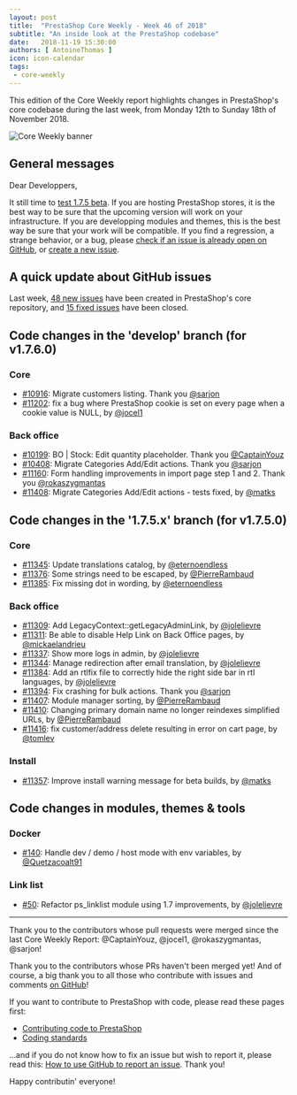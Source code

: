 ```yaml
---
layout: post
title:  "PrestaShop Core Weekly - Week 46 of 2018"
subtitle: "An inside look at the PrestaShop codebase"
date:   2018-11-19 15:30:00
authors: [ AntoineThomas ]
icon: icon-calendar
tags:
 - core-weekly
---
```


This edition of the Core Weekly report highlights changes in PrestaShop's core codebase during the last week, from Monday 12th to Sunday 18th of November 2018.

![Core Weekly banner](/assets/images/2017/04/core_weekly_banner.jpg)


## General messages

Dear Developpers,

It still time to [test 1.7.5 beta](http://build.prestashop.com/news/prestashop-1-7-5-0-beta-release/). If you are hosting PrestaShop stores, it is the best way to be sure that the upcoming version will work on your infrastructure. If you are developping modules and themes, this is the best way be sure that your work will be compatible. If you find a regression, a strange behavior, or a bug, please [check if an issue is already open on GitHub](https://github.com/PrestaShop/PrestaShop/issues?utf8=%E2%9C%93&q=is%3Aissue+label%3A1.7.5.0+), or [create a new issue](https://github.com/PrestaShop/PrestaShop/issues/new/choose).


## A quick update about GitHub issues

Last week, [48 new issues](https://github.com/PrestaShop/PrestaShop/issues?utf8=%E2%9C%93&q=is:issue+created:2018-11-12..2018-11-18) have been created in PrestaShop's core repository, and [15 fixed issues](https://github.com/PrestaShop/PrestaShop/issues?utf8=%E2%9C%93&q=is:issue+label:fixed+closed:2018-11-12..2018-11-18) have been closed.

## Code changes in the 'develop' branch (for v1.7.6.0)

### Core

* [#10916](https://github.com/PrestaShop/PrestaShop/pull/10916): Migrate customers listing. Thank you [@sarjon](https://github.com/sarjon)
* [#11202](https://github.com/PrestaShop/PrestaShop/pull/11202): fix a bug where PrestaShop cookie is set on every page when a cookie value is NULL, by [@jocel1](https://github.com/jocel1)

### Back office

* [#10199](https://github.com/PrestaShop/PrestaShop/pull/10199): BO | Stock: Edit quantity placeholder. Thank you [@CaptainYouz](https://github.com/CaptainYouz)
* [#10408](https://github.com/PrestaShop/PrestaShop/pull/10408): Migrate Categories Add/Edit actions. Thank you [@sarjon](https://github.com/sarjon)
* [#11160](https://github.com/PrestaShop/PrestaShop/pull/11160): Form handling improvements in import page step 1 and 2. Thank you [@rokaszygmantas](https://github.com/rokaszygmantas)
* [#11408](https://github.com/PrestaShop/PrestaShop/pull/11408): Migrate Categories Add/Edit actions - tests fixed, by [@matks](https://github.com/matks)


## Code changes in the '1.7.5.x' branch (for v1.7.5.0)

### Core

* [#11345](https://github.com/PrestaShop/PrestaShop/pull/11345): Update translations catalog, by [@eternoendless](https://github.com/eternoendless)
* [#11376](https://github.com/PrestaShop/PrestaShop/pull/11376): Some strings need to be escaped, by [@PierreRambaud](https://github.com/PierreRambaud)
* [#11385](https://github.com/PrestaShop/PrestaShop/pull/11385): Fix missing dot in wording, by [@eternoendless](https://github.com/eternoendless)


### Back office

* [#11309](https://github.com/PrestaShop/PrestaShop/pull/11309): Add LegacyContext::getLegacyAdminLink, by [@jolelievre](https://github.com/jolelievre)
* [#11311](https://github.com/PrestaShop/PrestaShop/pull/11311): Be able to disable Help Link on Back Office pages, by [@mickaelandrieu](https://github.com/mickaelandrieu)
* [#11337](https://github.com/PrestaShop/PrestaShop/pull/11337): Show more logs in admin, by [@jolelievre](https://github.com/jolelievre)
* [#11344](https://github.com/PrestaShop/PrestaShop/pull/11344): Manage redirection after email translation, by [@jolelievre](https://github.com/jolelievre)
* [#11384](https://github.com/PrestaShop/PrestaShop/pull/11384): Add an rtlfix file to correctly hide the right side bar in rtl languages, by [@jolelievre](https://github.com/jolelievre)
* [#11394](https://github.com/PrestaShop/PrestaShop/pull/11394): Fix crashing for bulk actions. Thank you [@sarjon](https://github.com/sarjon)
* [#11407](https://github.com/PrestaShop/PrestaShop/pull/11407): Module manager sorting, by [@PierreRambaud](https://github.com/PierreRambaud)
* [#11410](https://github.com/PrestaShop/PrestaShop/pull/11410): Changing primary domain name no longer reindexes simplified URLs, by [@PierreRambaud](https://github.com/PierreRambaud)
* [#11416](https://github.com/PrestaShop/PrestaShop/pull/11416): fix customer/address delete resulting in error on cart page, by [@tomlev](https://github.com/tomlev)


### Install

* [#11357](https://github.com/PrestaShop/PrestaShop/pull/11357): Improve install warning message for beta builds, by [@matks](https://github.com/matks)


## Code changes in modules, themes & tools

### Docker

* [#140](https://github.com/PrestaShop/docker/pull/140): Handle dev / demo / host mode with env variables, by [@Quetzacoalt91](https://github.com/Quetzacoalt91)


### Link list

* [#50](https://github.com/PrestaShop/ps_linklist/pull/50): Refactor ps_linklist module using 1.7 improvements, by [@jolelievre](https://github.com/jolelievre)


<hr />

Thank you to the contributors whose pull requests were merged since the last Core Weekly Report:  @CaptainYouz, @jocel1, @rokaszygmantas, @sarjon!

Thank you to the contributors whose PRs haven't been merged yet! And of course, a big thank you to all those who contribute with issues and comments [on GitHub](https://github.com/PrestaShop/PrestaShop)!

If you want to contribute to PrestaShop with code, please read these pages first:

 * [Contributing code to PrestaShop](https://devdocs.prestashop.com/1.7/contribute/contribution-guidelines/)
 * [Coding standards](https://devdocs.prestashop.com/1.7/development/coding-standards/)

...and if you do not know how to fix an issue but wish to report it, please read this: [How to use GitHub to report an issue](https://devdocs.prestashop.com/1.7/contribute/contribute-reporting-issues/). Thank you!

Happy contributin' everyone!
